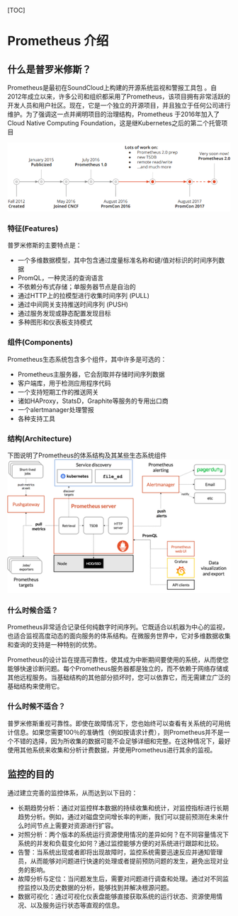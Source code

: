 [TOC]



# Prometheus 介绍

## 什么是普罗米修斯？

Prometheus是最初在SoundCloud上构建的开源系统监视和警报工具包 。自2012年成立以来，许多公司和组织都采用了Prometheus，该项目拥有非常活跃的开发人员和用户社区。现在，它是一个独立的开源项目，并且独立于任何公司进行维护。为了强调这一点并阐明项目的治理结构，Prometheus 于2016年加入了 Cloud Native Computing Foundation，这是继Kubernetes之后的第二个托管项目

![history](../images/prometheus_history.png)

### 特征(Features)
普罗米修斯的主要特点是：
- 一个多维数据模型，其中包含通过度量标准名称和键/值对标识的时间序列数据
- PromQL，一种灵活的查询语言
- 不依赖分布式存储；单服务器节点是自治的
- 通过HTTP上的拉模型进行收集时间序列 (PULL)
- 通过中间网关支持推送时间序列 (PUSH)
- 通过服务发现或静态配置发现目标
- 多种图形和仪表板支持模式

### 组件(Components)
Prometheus生态系统包含多个组件，其中许多是可选的：
- Prometheus主服务器，它会刮取并存储时间序列数据
- 客户端库，用于检测应用程序代码
- 一个支持短期工作的推送网关
- 诸如HAProxy，StatsD，Graphite等服务的专用出口商
- 一个alertmanager处理警报
- 各种支持工具

### 结构(Architecture)
下图说明了Prometheus的体系结构及其某些生态系统组件
![](../images/prometheus_architecture.png)

### 什么时候合适？

Prometheus非常适合记录任何纯数字时间序列。它既适合以机器为中心的监视，也适合监视高度动态的面向服务的体系结构。在微服务世界中，它对多维数据收集和查询的支持是一种特别的优势。

Prometheus的设计旨在提高可靠性，使其成为中断期间要使用的系统，从而使您能够快速诊断问题。每个Prometheus服务器都是独立的，而不依赖于网络存储或其他远程服务。当基础结构的其他部分损坏时，您可以依靠它，而无需建立广泛的基础结构来使用它。

### 什么时候不适合？

普罗米修斯重视可靠性。即使在故障情况下，您也始终可以查看有关系统的可用统计信息。如果您需要100％的准确性（例如按请求计费），则Prometheus并不是一个不错的选择，因为所收集的数据可能不会足够详细和完整。在这种情况下，最好使用其他系统来收集和分析计费数据，并使用Prometheus进行其余的监视。

## 监控的目的

通过建立完善的监控体系，从而达到以下目的：

- 长期趋势分析：通过对监控样本数据的持续收集和统计，对监控指标进行长期趋势分析。例如，通过对磁盘空间增长率的判断，我们可以提前预测在未来什么时间节点上需要对资源进行扩容。
- 对照分析：两个版本的系统运行资源使用情况的差异如何？在不同容量情况下系统的并发和负载变化如何？通过监控能够方便的对系统进行跟踪和比较。
- 告警：当系统出现或者即将出现故障时，监控系统需要迅速反应并通知管理员，从而能够对问题进行快速的处理或者提前预防问题的发生，避免出现对业务的影响。
- 故障分析与定位：当问题发生后，需要对问题进行调查和处理。通过对不同监控监控以及历史数据的分析，能够找到并解决根源问题。
- 数据可视化：通过可视化仪表盘能够直接获取系统的运行状态、资源使用情况、以及服务运行状态等直观的信息。